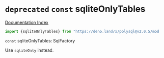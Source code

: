 # `deprecated` `const` sqliteOnlyTables

[Documentation Index](../README.md)

```ts
import {sqliteOnlyTables} from "https://deno.land/x/polysql@v2.0.5/mod.ts"
```

`const` sqliteOnlyTables: SqlFactory

Use `sqliteOnly` instead.

